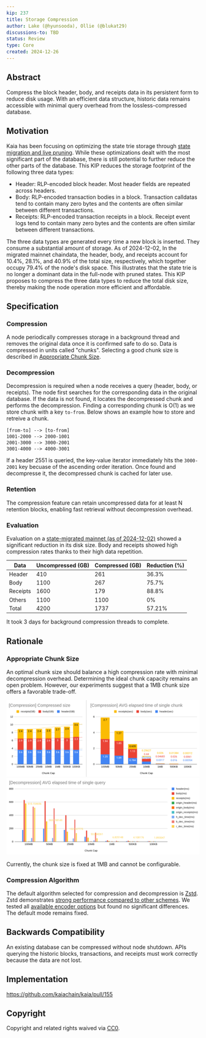```yaml
---
kip: 237
title: Storage Compression
author: Lake (@hyunsooda), Ollie (@blukat29)
discussions-to: TBD
status: Review
type: Core
created: 2024-12-26
---
```


## Abstract
Compress the block header, body, and receipts data in its persistent form to reduce disk usage.
With an efficient data structure, historic data remains accessible with minimal query overhead from the lossless-compressed database.

## Motivation
Kaia has been focusing on optimizing the state trie storage through [state migration and live pruning](https://docs.kaia.io/learn/storage/state-pruning/).
While these optimizations dealt with the most significant part of the database, there is still potential to further reduce the other parts of the database.
This KIP reduces the storage footprint of the following three data types:
- Header: RLP-encoded block header. Most header fields are repeated across headers.
- Body: RLP-encoded transaction bodies in a block. Transaction calldatas tend to contain many zero bytes and the contents are often similar between different transactions.
- Receipts: RLP-encoded transaction receipts in a block. Receipt event logs tend to contain many zero bytes and the contents are often similar between different transactions.

The three data types are generated every time a new block is inserted.
They consume a substantial amount of storage. As of 2024-12-02, In the migrated mainnet chaindata, the header, body, and receipts account for 10.4%, 28.1%, and 40.9% of the total size, respectively, which together occupy 79.4% of the node's disk space.
This illustrates that the state trie is no longer a dominant data in the full-node with pruned states.
This KIP proposes to compress the three data types to reduce the total disk size, thereby making the node operation more efficient and affordable.

## Specification

### Compression
A node periodically compresses storage in a background thread and removes the original data once it is confirmed safe to do so.
Data is compressed in units called "chunks". Selecting a good chunk size is described in [Appropriate Chunk Size](#rationale).

### Decompression
Decompression is required when a node receives a query (header, body, or receipts).
The node first searches for the corresponding data in the original database.
If the data is not found, it locates the decompressed chunk and performs the decompression. Finding a corresponding chunk is O(1) as we store chunk with a key `to-from`.
Below shows an example how to store and retreive a chunk.
```
[from-to] --> [to-from]
1001-2000 --> 2000-1001
2001-3000 --> 3000-2001
3001-4000 --> 4000-3001
```
If a header 2551 is queried, the key-value iterator immediately hits the `3000-2001` key becuase of the ascending order iteration.
Once found and decompresse it, the decompressed chunk is cached for later use.

### Retention
The compression feature can retain uncompressed data for at least N retention blocks, enabling fast retrieval without decompression overhead.

### Evaluation
Evaluation on a [state-migrated mainnet (as of 2024-12-02)](https://packages.kaia.io/mainnet/chaindata/) showed a significant reduction in its disk size. Body and receipts showed high compression rates thanks to their high data repetition.

| Data | Uncompressed (GB) | Compressed (GB) | Reduction (%) |
| ------- | ------- | ------- | ------- |
| Header | 410 | 261 | 36.3% |
| Body | 1100 | 267 | 75.7% |
| Receipts | 1600 | 179 | 88.8% |
| Others | 1100 | 1100 | 0% |
| Total | 4200 | 1737 | 57.21% |

It took 3 days for background compression threads to complete.

## Rationale

### Appropriate Chunk Size
An optimal chunk size should balance a high compression rate with minimal decompression overhead.
Determining the ideal chunk capacity remains an open problem. However, our experiments suggest that a 1MB chunk size offers a favorable trade-off.

![compression-size](../assets/kip-237/chunk-selecting-compression.png)
![decompression](../assets/kip-237/chunk-selecting-decompression.png)

Currently, the chunk size is fixed at 1MB and cannot be configurable.

### Compression Algorithm
The default algorithm selected for compression and decompression is [Zstd](https://github.com/klauspost/compress).
Zstd demonstrates [strong performance compared to other schemes](https://docs.google.com/spreadsheets/d/1nuNE2nPfuINCZJRMt6wFWhKpToF95I47XjSsc-1rbPQ/edit?gid=1088551794#gid=1088551794).
We tested all [available encoder options](https://github.com/klauspost/compress/blob/v1.17.11/zstd/encoder_options.go#L146) but found no significant differences. The default mode remains fixed.

## Backwards Compatibility
An existing database can be compressed without node shutdown.
APIs querying the historic blocks, transactions, and receipts must work correctly because the data are not lost.

## Implementation
https://github.com/kaiachain/kaia/pull/155

## Copyright
Copyright and related rights waived via [CC0](https://creativecommons.org/publicdomain/zero/1.0/).

